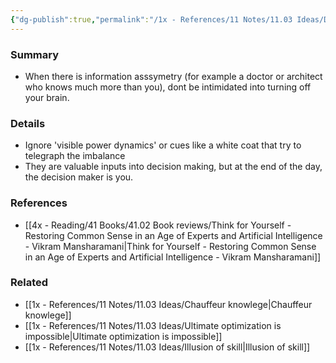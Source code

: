 ```yaml
---
{"dg-publish":true,"permalink":"/1x - References/11 Notes/11.03 Ideas/Dont let information assymetry intimidate you/","title":"Dont let information assymetry intimidate you","noteIcon":""}
---
```



### Summary
- When there is information asssymetry (for example a doctor or architect who knows much more than you), dont be intimidated into turning off your brain. 

### Details
- Ignore 'visible power dynamics' or cues like a white coat that try to telegraph the imbalance
- They are valuable inputs into decision making, but at the end of the day, the decision maker is you.

### References
- [[4x - Reading/41 Books/41.02 Book reviews/Think for Yourself - Restoring Common Sense in an Age of Experts and Artificial Intelligence - Vikram Mansharamani\|Think for Yourself - Restoring Common Sense in an Age of Experts and Artificial Intelligence - Vikram Mansharamani]]

### Related
- [[1x - References/11 Notes/11.03 Ideas/Chauffeur knowlege\|Chauffeur knowlege]]
- [[1x - References/11 Notes/11.03 Ideas/Ultimate optimization is impossible\|Ultimate optimization is impossible]]
- [[1x - References/11 Notes/11.03 Ideas/Illusion of skill\|Illusion of skill]]